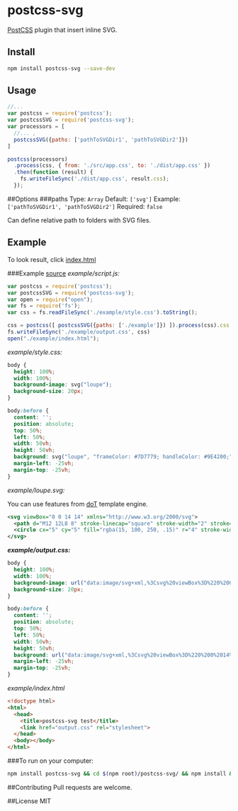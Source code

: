 # postcss-svg
[PostCSS](https://github.com/postcss/postcss) plugin that insert inline SVG.

## Install
```bash
npm install postcss-svg --save-dev
```
## Usage
```javascript
//...
var postcss = require('postcss');
var postcssSVG = require('postcss-svg');
var processors = [
  //... ,
  postcssSVG({paths: ['pathToSVGDir1', 'pathToSVGDir2']})
]

postcss(processors)
  .process(css, { from: './src/app.css', to: './dist/app.css' })
  .then(function (result) {
    fs.writeFileSync('./dist/app.css', result.css);
  });
```
##Options
###paths
Type: `Array` Default: `['svg']` Example: `['pathToSVGDir1', 'pathToSVGDir2']` Required: `false`

Can define relative path to folders with SVG files.
## Example
To look result, click [index.html](http://pavliko.github.io/postcss-svg/)


###Example [source](https://github.com/Pavliko/postcss-svg/tree/master/example)
*example/script.js:*

```javascript
var postcss = require('postcss');
var postcssSVG = require('postcss-svg');
var open = require("open");
var fs = require('fs');
var css = fs.readFileSync('./example/style.css').toString();

css = postcss([ postcssSVG({paths: ['./example']}) ]).process(css).css
fs.writeFileSync('./example/output.css', css)
open("./example/index.html");
```

*example/style.css:*

```css
body {
  height: 100%;
  width: 100%;
  background-image: svg("loupe");
  background-size: 20px;
}

body:before {
  content: '';
  position: absolute;
  top: 50%;
  left: 50%;
  width: 50vh;
  height: 50vh;
  background: svg("loupe", "frameColor: #7D7779; handleColor: #9E4200;") no-repeat;
  margin-left: -25vh;
  margin-top: -25vh;
}

```

*example/loupe.svg:*

You can use features from [doT](http://olado.github.io/doT/) template engine.

```xml
<svg viewBox="0 0 14 14" xmlns="http://www.w3.org/2000/svg">
  <path d="M12 12L8 8" stroke-linecap="square" stroke-width="2" stroke="{{=it.handleColor || '#000000'}}"/>
  <circle cx="5" cy="5" fill="rgba(15, 100, 250, .15)" r="4" stroke-width="2" stroke="{{=it.frameColor || '#000000'}}"/>
</svg>


```

***example/output.css:***

```css
body {
  height: 100%;
  width: 100%;
  background-image: url("data:image/svg+xml,%3Csvg%20viewBox%3D%220%200%2014%2014%22%20xmlns%3D%22http%3A%2F%2Fwww.w3.org%2F2000%2Fsvg%22%3E%20%3Cpath%20d%3D%22M12%2012L8%208%22%20stroke-linecap%3D%22square%22%20stroke-width%3D%222%22%20stroke%3D%22%23000000%22%2F%3E%20%3Ccircle%20cx%3D%225%22%20cy%3D%225%22%20fill%3D%22rgba(15%2C%20100%2C%20250%2C%20.15)%22%20r%3D%224%22%20stroke-width%3D%222%22%20stroke%3D%22%23000000%22%2F%3E%3C%2Fsvg%3E");
  background-size: 20px;
}

body:before {
  content: '';
  position: absolute;
  top: 50%;
  left: 50%;
  width: 50vh;
  height: 50vh;
  background: url("data:image/svg+xml,%3Csvg%20viewBox%3D%220%200%2014%2014%22%20xmlns%3D%22http%3A%2F%2Fwww.w3.org%2F2000%2Fsvg%22%3E%20%3Cpath%20d%3D%22M12%2012L8%208%22%20stroke-linecap%3D%22square%22%20stroke-width%3D%222%22%20stroke%3D%22%239E4200%22%2F%3E%20%3Ccircle%20cx%3D%225%22%20cy%3D%225%22%20fill%3D%22rgba(15%2C%20100%2C%20250%2C%20.15)%22%20r%3D%224%22%20stroke-width%3D%222%22%20stroke%3D%22%237D7779%22%2F%3E%3C%2Fsvg%3E") no-repeat;
  margin-left: -25vh;
  margin-top: -25vh;
}

```

*example/index.html*

```html
<!doctype html>
<html>
  <head>
    <title>postcss-svg test</title>
    <link href="output.css" rel="stylesheet">
  </head>
  <body></body>
</html>
```

###To run on your computer:

```bash
npm install postcss-svg && cd $(npm root)/postcss-svg/ && npm install && node example/script.js
```

##Contributing
Pull requests are welcome.

##License
MIT